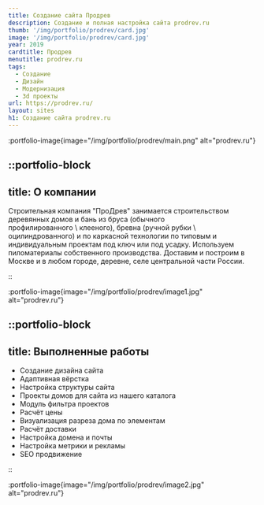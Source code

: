 ```yaml
---
title: Создание сайта Продрев
description: Создание и полная настройка сайта prodrev.ru
thumb: '/img/portfolio/prodrev/card.jpg'
image: '/img/portfolio/prodrev/card.jpg'
year: 2019
cardtitle: Продрев
menutitle: prodrev.ru
tags:
  - Создание
  - Дизайн
  - Модернизация
  - 3d проекты
url: https://prodrev.ru/
layout: sites
h1: Создание сайта prodrev.ru
---
```



:portfolio-image{image="/img/portfolio/prodrev/main.png" alt="prodrev.ru"}

::portfolio-block
---
title: О компании
---
Строительная компания "ПроДрев" занимается строительством деревянных домов и бань из бруса (обычного \
профилированного \ клееного), бревна (ручной рубки \ оцилиндрованного) и по каркасной технологии по типовым и
индивидуальным проектам под ключ или под усадку. Используем пиломатериалы собственного производства. Доставим и построим
в Москве и в любом городе, деревне, селе центральной части России.

::

:portfolio-image{image="/img/portfolio/prodrev/image1.jpg" alt="prodrev.ru"}

::portfolio-block
---
title: Выполненные работы
---

- Создание дизайна сайта
- Адаптивная вёрстка
- Настройка структуры сайта
- Проекты домов для сайта из нашего каталога
- Модуль фильтра проектов
- Расчёт цены
- Визуализация разреза дома по элементам
- Расчёт доставки
- Настройка домена и почты
- Настройка метрики и рекламы
- SEO продвижение

::

:portfolio-image{image="/img/portfolio/prodrev/image2.jpg" alt="prodrev.ru"}